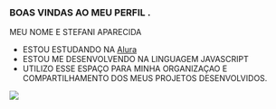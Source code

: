 ### BOAS VINDAS AO MEU PERFIL .

MEU NOME E STEFANI APARECIDA

- ESTOU ESTUDANDO NA [Alura](https://www.alura.co.br)
- ESTOU ME DESENVOLVENDO NA LINGUAGEM JAVASCRIPT
- UTILIZO ESSE ESPAÇO PARA MINHA ORGANIZAÇAO E COMPARTILHAMENTO DOS MEUS PROJETOS DESENVOLVIDOS.

![](https://tenor.com/bUnRC.gif)
